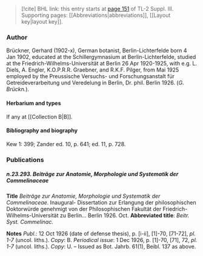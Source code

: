> [!cite] BHL link: this entry starts at [page 151](https://www.biodiversitylibrary.org/item/103861#page/161/mode/1up) of TL-2 Suppl. III.
> Supporting pages: [[Abbreviations|abbreviations]], [[Layout key|layout key]].

### Author

Brückner, Gerhard (1902-x), German botanist, Berlin-Lichterfelde born 4 Jan 1902, educated at the Schillergymnasium at Berlin-Lichterfelde, studied at the Friedrich-Wilhelms-Universität at Berlin 26 Apr 1920-1925, with e.g. L. Diels, A. Engler, K.O.P.R.R. Graebner, and R.K.F. Pilger, from Mai 1925 employed by the Preussische Versuchs- und Forschungsanstalt für Getreideverarbeitung und Veredelung in Berlin, Dr. phil. Berlin 1926. (*G. Brückn.*).

#### Herbarium and types

If any at [[Collection B|B]].

#### Bibliography and biography

Kew 1: 399; Zander ed. 10, p. 641; ed. 11, p. 728.

### Publications

##### n.23.293. Beiträge zur Anatomie, Morphologie und Systematik der Commelinaceae

**Title**
*Beiträge zur Anatomie, Morphologie und Systematik der Commelinaceae*. Inaugural- Dissertation zur Erlangung der philosophischen Doktorwürde genehmigt von der Philosophischen Fakultät der Friedrich-Wilhelms-Universität zu Berlin... Berlin 1926. Oct.
**Abbreviated title**: *Beitr. Syst. Commelinac.*

**Notes**
*Publ*.: 12 Oct 1926 (date of defense thesis), p. \[i-ii\], \[1\]-70, \[71-72\], *pl. 1-7* (uncol. liths.).
*Copy*: B.
*Periodical issue*: 1 Dec 1926, p. \[1\]-70, \[71\], 72, *pl. 1-7* (uncol. liths.). *Copy*: U. – Issued as Bot. Jahrb. 61(1), Beibl. 137 as above.

